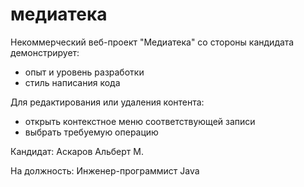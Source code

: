 # медиатека
Некоммерческий веб-проект "Медиатека" со стороны кандидата демонстрирует:

- опыт и уровень разработки
- стиль написания кода

Для редактирования или удаления контента:

- открыть контекстное меню соответствующей записи
- выбрать требуемую операцию

Кандидат: Аскаров Альберт М.

На должность: Инженер-программист Java
